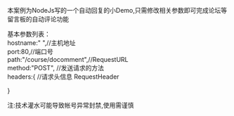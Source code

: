 本案例为NodeJs写的一个自动回复的小Demo,只需修改相关参数即可完成论坛等留言板的自动评论功能<br/>

基本参数列表：<br/>
hostname:" ",//主机地址<br/>
port:80,//端口号<br/>
path:"/course/docomment",//RequestURL<br/>
method:"POST",       //发送请求的方法<br/>
headers:{            //请求头信息    RequestHeader<br/>
		
}<br/>

注:技术灌水可能导致帐号异常封禁,使用需谨慎
